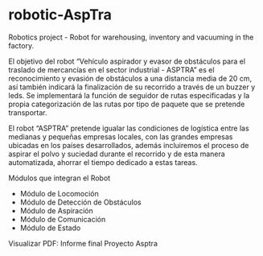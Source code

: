 # robotic-AspTra
Robotics project - Robot for warehousing, inventory and vacuuming in the factory.

El objetivo del robot “Vehículo aspirador y evasor de obstáculos para el traslado de mercancías en el sector 
industrial - ASPTRA” es el reconocimiento y evasión de obstáculos a una distancia media de 20 cm, así también 
indicará la finalización de su recorrido a través de un buzzer y leds. Se implementará la función de seguidor 
de rutas especificadas y la propia categorización de las rutas por tipo de paquete que se pretende transportar.

El robot “ASPTRA” pretende igualar las condiciones de logística entre las medianas y pequeñas empresas locales, 
con las grandes empresas ubicadas en los países desarrollados, además incluiremos el proceso de aspirar el polvo 
y suciedad durante el recorrido y de esta manera automatizada, ahorrar el tiempo dedicado a estas tareas.

Módulos que integran el Robot 
- Módulo de Locomoción
-	Módulo de Detección de Obstáculos
-	Módulo de Aspiración
-	Módulo de Comunicación
-	Módulo de Estado

Visualizar PDF: Informe final Proyecto Asptra
